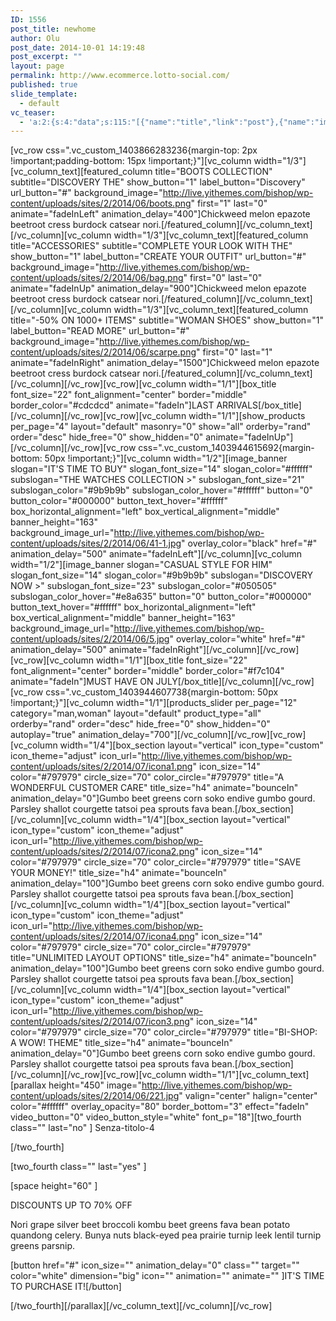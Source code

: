 ```yaml
---
ID: 1556
post_title: newhome
author: Olu
post_date: 2014-10-01 14:19:48
post_excerpt: ""
layout: page
permalink: http://www.ecommerce.lotto-social.com/
published: true
slide_template:
  - default
vc_teaser:
  - 'a:2:{s:4:"data";s:115:"[{"name":"title","link":"post"},{"name":"image","image":"featured","link":"none"},{"name":"text","mode":"excerpt"}]";s:7:"bgcolor";s:0:"";}'
---
```

[vc_row css=".vc_custom_1403866283236{margin-top: 2px !important;padding-bottom: 15px !important;}"][vc_column width="1/3"][vc_column_text][featured_column title="BOOTS COLLECTION" subtitle="DISCOVERY THE" show_button="1" label_button="Discovery" url_button="#" background_image="http://live.yithemes.com/bishop/wp-content/uploads/sites/2/2014/06/boots.png" first="1" last="0" animate="fadeInLeft" animation_delay="400"]Chickweed melon epazote beetroot cress burdock catsear nori.[/featured_column][/vc_column_text][/vc_column][vc_column width="1/3"][vc_column_text][featured_column title="ACCESSORIES" subtitle="COMPLETE YOUR LOOK WITH THE" show_button="1" label_button="CREATE YOUR OUTFIT" url_button="#" background_image="http://live.yithemes.com/bishop/wp-content/uploads/sites/2/2014/06/bag.png" first="0" last="0" animate="fadeInUp" animation_delay="900"]Chickweed melon epazote beetroot cress burdock catsear nori.[/featured_column][/vc_column_text][/vc_column][vc_column width="1/3"][vc_column_text][featured_column title="-50% ON 1000+ ITEMS" subtitle="WOMAN SHOES" show_button="1" label_button="READ MORE" url_button="#" background_image="http://live.yithemes.com/bishop/wp-content/uploads/sites/2/2014/06/scarpe.png" first="0" last="1" animate="fadeInRight" animation_delay="1500"]Chickweed melon epazote beetroot cress burdock catsear nori.[/featured_column][/vc_column_text][/vc_column][/vc_row][vc_row][vc_column width="1/1"][box_title font_size="22" font_alignment="center" border="middle" border_color="#cdcdcd" animate="fadeIn"]LAST ARRIVALS[/box_title][/vc_column][/vc_row][vc_row][vc_column width="1/1"][show_products per_page="4" layout="default" masonry="0" show="all" orderby="rand" order="desc" hide_free="0" show_hidden="0" animate="fadeInUp"][/vc_column][/vc_row][vc_row css=".vc_custom_1403944615692{margin-bottom: 50px !important;}"][vc_column width="1/2"][image_banner slogan="IT'S TIME TO BUY" slogan_font_size="14" slogan_color="#ffffff" subslogan="THE WATCHES COLLECTION >" subslogan_font_size="21" subslogan_color="#9b9b9b" subslogan_color_hover="#ffffff" button="0" button_color="#000000" button_text_hover="#ffffff" box_horizontal_alignment="left" box_vertical_alignment="middle" banner_height="163" background_image_url="http://live.yithemes.com/bishop/wp-content/uploads/sites/2/2014/06/41-1.jpg" overlay_color="black" href="#" animation_delay="500" animate="fadeInLeft"][/vc_column][vc_column width="1/2"][image_banner slogan="CASUAL STYLE FOR HIM" slogan_font_size="14" slogan_color="#9b9b9b" subslogan="DISCOVERY NOW >" subslogan_font_size="23" subslogan_color="#050505" subslogan_color_hover="#e8a635" button="0" button_color="#000000" button_text_hover="#ffffff" box_horizontal_alignment="left" box_vertical_alignment="middle" banner_height="163" background_image_url="http://live.yithemes.com/bishop/wp-content/uploads/sites/2/2014/06/5.jpg" overlay_color="white" href="#" animation_delay="500" animate="fadeInRight"][/vc_column][/vc_row][vc_row][vc_column width="1/1"][box_title font_size="22" font_alignment="center" border="middle" border_color="#f7c104" animate="fadeIn"]MUST HAVE ON JULY[/box_title][/vc_column][/vc_row][vc_row css=".vc_custom_1403944607738{margin-bottom: 50px !important;}"][vc_column width="1/1"][products_slider per_page="12" category="man,woman" layout="default" product_type="all" orderby="rand" order="desc" hide_free="0" show_hidden="0" autoplay="true" animation_delay="700"][/vc_column][/vc_row][vc_row][vc_column width="1/4"][box_section layout="vertical" icon_type="custom" icon_theme="adjust" icon_url="http://live.yithemes.com/bishop/wp-content/uploads/sites/2/2014/07/icona1.png" icon_size="14" color="#797979" circle_size="70" color_circle="#797979" title="A WONDERFUL CUSTOMER CARE" title_size="h4" animate="bounceIn" animation_delay="0"]Gumbo beet greens corn soko endive gumbo gourd. Parsley shallot courgette tatsoi pea sprouts fava bean.[/box_section][/vc_column][vc_column width="1/4"][box_section layout="vertical" icon_type="custom" icon_theme="adjust" icon_url="http://live.yithemes.com/bishop/wp-content/uploads/sites/2/2014/07/icona2.png" icon_size="14" color="#797979" circle_size="70" color_circle="#797979" title="SAVE YOUR MONEY!" title_size="h4" animate="bounceIn" animation_delay="100"]Gumbo beet greens corn soko endive gumbo gourd. Parsley shallot courgette tatsoi pea sprouts fava bean.[/box_section][/vc_column][vc_column width="1/4"][box_section layout="vertical" icon_type="custom" icon_theme="adjust" icon_url="http://live.yithemes.com/bishop/wp-content/uploads/sites/2/2014/07/icona4.png" icon_size="14" color="#797979" circle_size="70" color_circle="#797979" title="UNLIMITED LAYOUT OPTIONS" title_size="h4" animate="bounceIn" animation_delay="100"]Gumbo beet greens corn soko endive gumbo gourd. Parsley shallot courgette tatsoi pea sprouts fava bean.[/box_section][/vc_column][vc_column width="1/4"][box_section layout="vertical" icon_type="custom" icon_theme="adjust" icon_url="http://live.yithemes.com/bishop/wp-content/uploads/sites/2/2014/07/icon3.png" icon_size="14" color="#797979" circle_size="70" color_circle="#797979" title="BI-SHOP: A WOW! THEME" title_size="h4" animate="bounceIn" animation_delay="0"]Gumbo beet greens corn soko endive gumbo gourd. Parsley shallot courgette tatsoi pea sprouts fava bean.[/box_section][/vc_column][/vc_row][vc_row][vc_column width="1/1"][vc_column_text][parallax height="450" image="http://live.yithemes.com/bishop/wp-content/uploads/sites/2/2014/06/221.jpg" valign="center" halign="center" color="#ffffff" overlay_opacity="80" border_bottom="3" effect="fadeIn" video_button="0" video_button_style="white" font_p="18"][two_fourth class="" last="no" ]
Senza-titolo-4

[/two_fourth]

[two_fourth class="" last="yes" ]

[space height="60" ]

DISCOUNTS UP TO 70% OFF

Nori grape silver beet broccoli kombu beet greens fava bean potato quandong celery. Bunya nuts black-eyed pea prairie turnip leek lentil turnip greens parsnip.

[button href="#" icon_size="" animation_delay="0" class="" target="" color="white" dimension="big" icon="" animation="" animate="" ]IT'S TIME TO PURCHASE IT![/button]

[/two_fourth][/parallax][/vc_column_text][/vc_column][/vc_row]